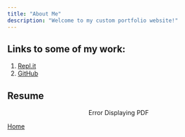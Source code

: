 ```yaml
---
title: "About Me"
description: "Welcome to my custom portfolio website!"
---
```


## Links to some of my work:

1. [Repl.it](https://replit.com/@WyattGeorge)
2. [GitHub](https://github.com/wyattg71/)

## Resume

<div style="margin:0 auto;text-align:center">
    <object style="margin-left:auto;margin-right:auto;text-align:center"  width="750" height="900" type="application/pdf" data="Resources/Resume_Wyatt_George.pdf?#zoom=85&scrollbar=0&toolbar=0&navpanes=0">
        <p>Error Displaying PDF</p>
    </object>
</div>

[Home](/)
